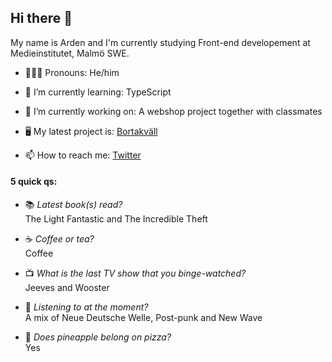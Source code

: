 ## Hi there 👋

My name is Arden and I'm currently studying Front-end developement at Medieinstitutet, Malmö SWE. 

- 💁🏼‍♂️ Pronouns: He/him 
- 🌱 I’m currently learning: TypeScript
- 🔭 I’m currently working on: A webshop project together with classmates 
- 🖥️ My latest project is: [Bortakväll](https://gentle-dusk-abe4a9.netlify.app/index.html)

- 📫 How to reach me: [Twitter](https://twitter.com/ardentmind "Twitter profile @ardentmind")

#### 5 quick qs: 

- 📚 _Latest book(s) read?_ <br>
The Light Fantastic and The Incredible Theft

- ☕️ _Coffee or tea?_ <br>
Coffee

- 📺 _What is the last TV show that you binge-watched?_ <br>
Jeeves and Wooster

- 🎵 _Listening to at the moment?_ <br>
A mix of Neue Deutsche Welle, Post-punk and New Wave

- 🍍 _Does pineapple belong on pizza?_ <br>
Yes


<!--
**arden-rh/arden-rh** is a ✨ _special_ ✨ repository because its `README.md` (this file) appears on your GitHub profile.

Here are some ideas to get you started:

- 🔭 I’m currently working on ...
- 🌱 I’m currently learning ...
- 👯 I’m looking to collaborate on ...
- 🤔 I’m looking for help with ...
- 💬 Ask me about ...
- 📫 How to reach me: ...
- ⚡ Fun fact: ...
-->
